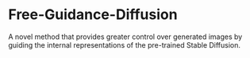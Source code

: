# Free-Guidance-Diffusion
A novel method that provides greater control over generated images by guiding the internal representations of the pre-trained Stable Diffusion.
